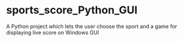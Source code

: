# sports_score_Python_GUI
A Python project which lets the user choose the sport and a game for displaying live score on Windows GUI
